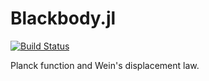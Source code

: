 # Blackbody.jl
[![Build Status](https://travis-ci.org/rcthomas/Blackbody.jl.svg?branch=master)](https://travis-ci.org/rcthomas/Blackbody.jl)

Planck function and Wein's displacement law.
